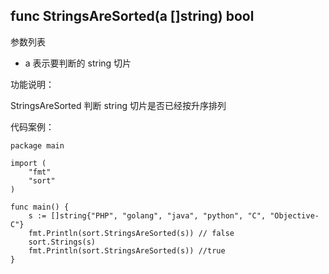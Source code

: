 ## func StringsAreSorted(a []string) bool

参数列表

- a 表示要判断的 string 切片

功能说明：

StringsAreSorted 判断 string 切片是否已经按升序排列

代码案例：

	package main
	
	import (
		"fmt"
		"sort"
	)
	
	func main() {
		s := []string{"PHP", "golang", "java", "python", "C", "Objective-C"}
		fmt.Println(sort.StringsAreSorted(s)) // false
		sort.Strings(s)
		fmt.Println(sort.StringsAreSorted(s)) //true
	}
	